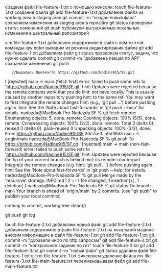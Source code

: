 создаем файл file-feature-1.txt с помощью консоли: 
touch file-feature-1.txt создание файла
git add file-feature-1.txt добавление файла из working area в staging area
git commit -m "создан новый файл" сохраняем изменения из staging area в repositiry
git status проверяем статус изменений
git push публикуем выгружаемые локальные изменения в центральный репозиторий

vim file-feature-1.txt добавляем содержимое в файл с пом-ю этой команды
:qw enter выходим из режима ркдактирования файла
git add file-feature-1.txt добавляем файл
git status проверяем статус, видим, что нужно сделать commit
git commit -m "добавлена лекция по API"  сохранили изменения
git push 

       //Выдалась Ошибка(To https://github.com/Nadine915/SF.git
 ! [rejected]        main -> main (fetch first)
error: failed to push some refs to 'https://github.com/Nadine915/SF.git'
hint: Updates were rejected because the remote contains work that you do
hint: not have locally. This is usually caused by another repository pushing
hint: to the same ref. You may want to first integrate the remote changes
hint: (e.g., 'git pull ...') before pushing again.
hint: See the 'Note about fast-forwards' in 'git push --help' for details.
nadezda@MacBook-Pro-Nadezda SF % git fetch
remote: Enumerating objects: 5, done.
remote: Counting objects: 100% (5/5), done.
remote: Compressing objects: 100% (2/2), done.
remote: Total 3 (delta 0), reused 0 (delta 0), pack-reused 0
Unpacking objects: 100% (3/3), done.
From https://github.com/Nadine915/SF
   3dc7ce3..a0d39d3  main       -> origin/main
nadezda@MacBook-Pro-Nadezda SF % git push
To https://github.com/Nadine915/SF.git
 ! [rejected]        main -> main (non-fast-forward)
error: failed to push some refs to 'https://github.com/Nadine915/SF.git'
hint: Updates were rejected because the tip of your current branch is behind
hint: its remote counterpart. Integrate the remote changes (e.g.
hint: 'git pull ...') before pushing again.
hint: See the 'Note about fast-forwards' in 'git push --help' for details.
nadezda@MacBook-Pro-Nadezda SF % git pull
Merge made by the 'recursive' strategy.
 INFO.md | 2 +-
 1 file changed, 1 insertion(+), 1 deletion(-)
nadezda@MacBook-Pro-Nadezda SF % git status
On branch main
Your branch is ahead of 'origin/main' by 2 commits.
  (use "git push" to publish your local commits)

nothing to commit, working tree clean)//

git push 
git log

touch file-feature-2.txt добавляем новый файл
git add file-feature-2.txt
добавляем содержимое в файл file-feature-2.txt на локальной машине
вносим информацию в файл file-feature-1.txt 
git add file-feature-1.txt
git commit -m "добавили инфо по http запросам"
git add file-feature-2.txt
git commit -m "контрольное задание по гит"
touch file-feature-3.txt
git add file-feature-3.txt
git commit -m "новый файл"
git status
удаляем файл file-feature-1.txt
git rm file-feature-1.txt фиксируем удаление файла
mv file-feature-3.txt file-main-feature.txt переименовываем файл 
git add file-main-feature.txt





 
